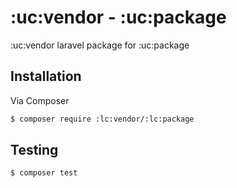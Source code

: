 # :uc:vendor - :uc:package

:uc:vendor laravel package for :uc:package

## Installation

Via Composer

``` bash
$ composer require :lc:vendor/:lc:package
```

## Testing

``` bash
$ composer test
```
